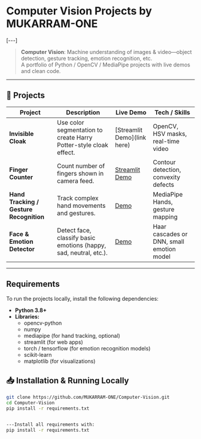 # Computer Vision Projects by MUKARRAM-ONE

[---]

> **Computer Vision**: Machine understanding of images & video—object detection, gesture tracking, emotion recognition, etc.  
> A portfolio of Python / OpenCV / MediaPipe projects with live demos and clean code.

---

## 🔧 Projects

| Project | Description | Live Demo | Tech / Skills |
|---------|-------------|-----------|---------------|
| **Invisible Cloak** | Use color segmentation to create Harry Potter-style cloak effect. | [Streamlit Demo](link here) | OpenCV, HSV masks, real-time video |
| **Finger Counter** | Count number of fingers shown in camera feed. | [Streamlit Demo](your-link) | Contour detection, convexity defects |
| **Hand Tracking / Gesture Recognition** | Track complex hand movements and gestures. | [Demo](...) | MediaPipe Hands, gesture mapping |
| **Face & Emotion Detector** | Detect face, classify basic emotions (happy, sad, neutral, etc.). | [Demo](...) | Haar cascades or DNN, small emotion model |

---

## Requirements

To run the projects locally, install the following dependencies:

- **Python 3.8+**
- **Libraries:**
  - opencv-python
  - numpy
  - mediapipe (for hand tracking, optional)
  - streamlit (for web apps)
  - torch / tensorflow (for emotion recognition models)
  - scikit-learn
  - matplotlib (for visualizations)


## 📥 Installation & Running Locally

```bash
git clone https://github.com/MUKARRAM-ONE/Computer-Vision.git
cd Computer-Vision
pip install -r requirements.txt


---Install all requirements with:
pip install -r requirements.txt
